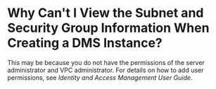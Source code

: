# Why Can't I View the Subnet and Security Group Information When Creating a DMS Instance?<a name="EN-US_TOPIC_0151094492"></a>

This may be because you do not have the permissions of the server administrator and VPC administrator. For details on how to add user permissions, see  _Identity and Access Management User Guide_.

